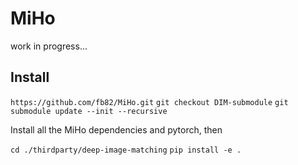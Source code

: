 # MiHo

work in progress...

## Install

`https://github.com/fb82/MiHo.git`
`git checkout DIM-submodule`
`git submodule update --init --recursive`

Install all the MiHo dependencies and pytorch, then

`cd ./thirdparty/deep-image-matching`
`pip install -e .`
